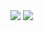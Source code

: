 <img src="https://github-readme-stats.vercel.app/api/top-langs/?username=khtdr&layout=compact&hide_border=truedisable_animations" />
<img src="https://github-readme-stats.vercel.app/api?username=khtdr&count_private=true&hide=commits,prs,issues,contribs&hide_border=true&disable_animations=true&hide_rank=true&hide_title=true" />
